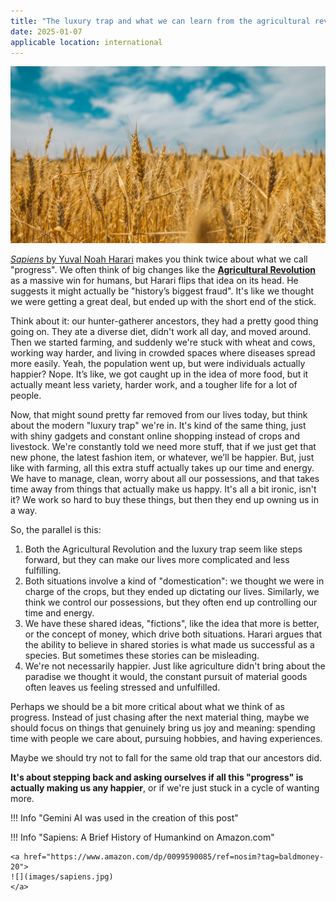 ```yaml
---
title: "The luxury trap and what we can learn from the agricultural revolution"
date: 2025-01-07
applicable location: international
---
```


![](images/wheat.jpg)



[*Sapiens* by Yuval Noah Harari](https://www.amazon.com/dp/0099590085/ref=nosim?tag=baldmoney-20) makes you think 
twice about what we call "progress". We often think of big changes like the 
**[Agricultural Revolution](https://en.wikipedia.org/wiki/Neolithic_Revolution)** as a massive 
win for humans, but Harari flips that idea on its head. He suggests it might actually be "history’s biggest fraud". 
It's like we thought we were getting a great deal, but ended up with the short end of the stick.
<!-- more -->

Think about it: our hunter-gatherer ancestors, they had a pretty good thing going on. They ate a diverse diet, didn't work all day, and moved around. Then we started farming, and suddenly we're stuck with wheat and cows, working way harder, and living in crowded spaces where diseases spread more easily. Yeah, the population went up, but were individuals actually happier? Nope. It’s like, we got caught up in the idea of more food, but it actually meant less variety, harder work, and a tougher life for a lot of people.

Now, that might sound pretty far removed from our lives today, but think about the modern "luxury trap" we're in. It's kind of the same thing, just with shiny gadgets and constant online shopping instead of crops and livestock. We're constantly told we need more stuff, that if we just get that new phone, the latest fashion item, or whatever, we’ll be happier. But, just like with farming, all this extra stuff actually takes up our time and energy. We have to manage, clean, worry about all our possessions, and that takes time away from things that actually make us happy. It's all a bit ironic, isn't it? We work so hard to buy these things, but then they end up owning us in a way.

So, the parallel is this:

1. Both the Agricultural Revolution and the luxury trap seem like steps forward, but they can make our lives more 
complicated and less fulfilling.
2. Both situations involve a kind of "domestication": we thought we were in charge of the crops, but they ended up 
dictating our lives. Similarly, we think we control our possessions, but they often end up controlling our time and energy.
3. We have these shared ideas, "fictions", like the idea that more is better, or the concept of money, 
which drive both situations. Harari argues that the ability to believe in shared stories is what made us successful 
as a species. But sometimes these stories can be misleading.
4. We're not necessarily happier. Just like agriculture didn't bring about the paradise we thought it would, 
the constant pursuit of material goods often leaves us feeling stressed and unfulfilled.

Perhaps we should be a bit more critical about what we think of as progress. Instead of just chasing after the 
next material thing, maybe we should focus on things that genuinely bring us joy and meaning: spending time 
with people we care about, pursuing hobbies, and having experiences. 

Maybe we should try not to fall for the same old trap that our ancestors did.  

**It's about stepping back and asking ourselves if all this "progress" is actually making us any happier**, 
or if we're just stuck in a cycle of wanting more.

!!! Info "Gemini AI was used in the creation of this post"

!!! Info "Sapiens: A Brief History of Humankind on Amazon.com"

    <a href="https://www.amazon.com/dp/0099590085/ref=nosim?tag=baldmoney-20">
    ![](images/sapiens.jpg)
    </a>

    






